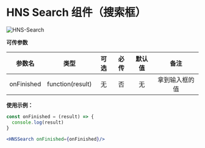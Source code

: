 # HNS Search 组件（搜索框）

<img src="https://img.shields.io/badge/HNS--Search-v1.0-ff6987" alt="HNS-Search">

**可传参数**

|    参数名     |        类型        | 可选  | 必传  | 默认值 |   备注    |
|:----------:|:----------------:|:---:|:---:|:---:|:-------:|
| onFinished | function(result) |  无  |  否  |  无  | 拿到输入框的值 |

**使用示例：**

```jsx
const onFinished = (result) => {
  console.log(result)
}

<HNSSearch onFinished={onFinished}/>
```

